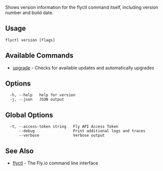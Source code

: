 Shows version information for the flyctl command itself, including version
number and build date.

## Usage
~~~
flyctl version [flags]
~~~

## Available Commands
* [upgrade](/docs/flyctl/version-upgrade/)	 - Checks for available updates and automatically upgrades

## Options

~~~
  -h, --help   help for version
  -j, --json   JSON output
~~~

## Global Options

~~~
  -t, --access-token string   Fly API Access Token
      --debug                 Print additional logs and traces
      --verbose               Verbose output
~~~

## See Also

* [flyctl](/docs/flyctl/help/)	 - The Fly.io command line interface

